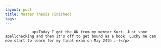 ```yaml
---
layout: post
title: Master Thesis Finished!
tags:
---
```



                <p>Today I got the OK from my mentor Kurt. Just some spellchecking and then it's off to get bound as a book. Lucky me can now start to learn for my final exam on May 24th :-)</p>
